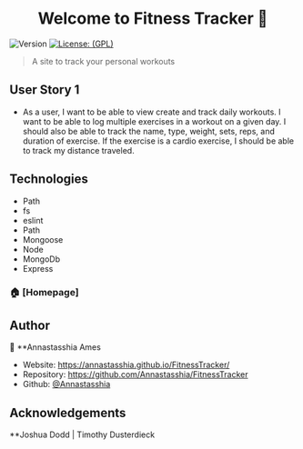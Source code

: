 <h1 align="center">Welcome to  Fitness Tracker 👋</h1>
<p>
  <img alt="Version" src="https://img.shields.io/badge/version-1.0.0-blue.svg?cacheSeconds=2592000" />
  <a href="#" target="_blank">
    <img alt="License: (GPL)" src="https://img.shields.io/github/license/Annastasshia/FitnessTracker" />
  </a>
</p>

> A site to track your personal workouts

## User Story 1

* As a user, I want to be able to view create and track daily workouts. I want to be able to log multiple exercises in a workout on a given day. I should also be able to track the name, type, weight, sets, reps, and duration of exercise. If the exercise is a cardio exercise, I should be able to track my distance traveled.

## Technologies 

- Path
- fs
- eslint
- Path
- Mongoose 
- Node
- MongoDb
- Express


### 🏠 [Homepage]

## Author

👤 **Annastasshia Ames

* Website:  https://annastasshia.github.io/FitnessTracker/
* Repository: https://github.com/Annastasshia/FitnessTracker
* Github: [@Annastasshia](https://github.com/Annastasshia)

## Acknowledgements

**Joshua Dodd | Timothy Dusterdieck 

